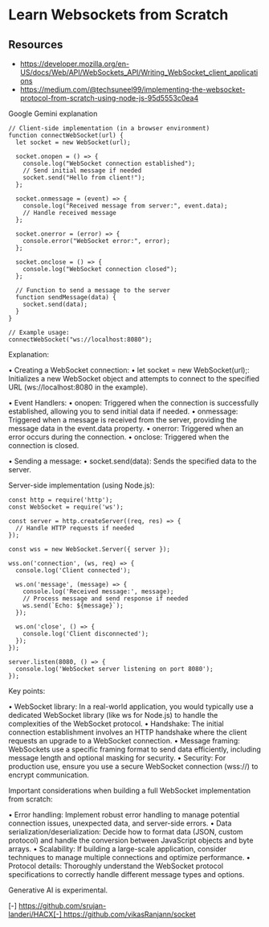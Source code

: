# Learn Websockets from Scratch

## Resources
 - https://developer.mozilla.org/en-US/docs/Web/API/WebSockets_API/Writing_WebSocket_client_applications
 - https://medium.com/@techsuneel99/implementing-the-websocket-protocol-from-scratch-using-node-js-95d5553c0ea4

Google Gemini explanation

```
// Client-side implementation (in a browser environment)
function connectWebSocket(url) {
  let socket = new WebSocket(url);

  socket.onopen = () => {
    console.log("WebSocket connection established");
    // Send initial message if needed
    socket.send("Hello from client!");
  };

  socket.onmessage = (event) => {
    console.log("Received message from server:", event.data);
    // Handle received message
  };

  socket.onerror = (error) => {
    console.error("WebSocket error:", error);
  };

  socket.onclose = () => {
    console.log("WebSocket connection closed");
  };

  // Function to send a message to the server
  function sendMessage(data) {
    socket.send(data);
  }
}

// Example usage:
connectWebSocket("ws://localhost:8080");
```

Explanation: 

• Creating a WebSocket connection: 
	• let socket = new WebSocket(url);: Initializes a new WebSocket object and attempts to connect to the specified URL (ws://localhost:8080 in the example). 

• Event Handlers: 
	• onopen: Triggered when the connection is successfully established, allowing you to send initial data if needed. 
	• onmessage: Triggered when a message is received from the server, providing the message data in the event.data property. 
	• onerror: Triggered when an error occurs during the connection. 
	• onclose: Triggered when the connection is closed. 

• Sending a message: 
	• socket.send(data): Sends the specified data to the server. 

Server-side implementation (using Node.js): 
```
const http = require('http');
const WebSocket = require('ws');

const server = http.createServer((req, res) => {
  // Handle HTTP requests if needed
});

const wss = new WebSocket.Server({ server });

wss.on('connection', (ws, req) => {
  console.log('Client connected');

  ws.on('message', (message) => {
    console.log('Received message:', message);
    // Process message and send response if needed
    ws.send(`Echo: ${message}`);
  });

  ws.on('close', () => {
    console.log('Client disconnected');
  });
});

server.listen(8080, () => {
  console.log('WebSocket server listening on port 8080');
});
```

Key points: 

• WebSocket library: In a real-world application, you would typically use a dedicated WebSocket library (like ws for Node.js) to handle the complexities of the WebSocket protocol. 
• Handshake: The initial connection establishment involves an HTTP handshake where the client requests an upgrade to a WebSocket connection. 
• Message framing: WebSockets use a specific framing format to send data efficiently, including message length and optional masking for security. 
• Security: For production use, ensure you use a secure WebSocket connection (wss://) to encrypt communication. 

Important considerations when building a full WebSocket implementation from scratch: 

• Error handling: Implement robust error handling to manage potential connection issues, unexpected data, and server-side errors. 
• Data serialization/deserialization: Decide how to format data (JSON, custom protocol) and handle the conversion between JavaScript objects and byte arrays. 
• Scalability: If building a large-scale application, consider techniques to manage multiple connections and optimize performance. 
• Protocol details: Thoroughly understand the WebSocket protocol specifications to correctly handle different message types and options. 

Generative AI is experimental.

[-] https://github.com/srujan-landeri/HACX[-] https://github.com/vikasRanjann/socket
